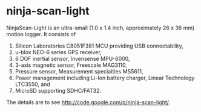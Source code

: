 ninja-scan-light
================
NinjaScan-Light is an ultra-small (1.0 x 1.4 inch, approximately 26 x 36 mm) motion logger. 
It consists of 
1) Silicon Laboratories C8051F381 MCU providing USB connectability, 
2) u-blox NEO-6 series GPS receiver, 
3) 6 DOF inertial sensor, Invensense MPU-6000, 
4) 3-axis magnetic sensor, Freescale MAG3110, 
5) Pressure sensor, Measurement specialties MS5611, 
6) Power management including Li-Ion battery charger, Linear Technology LTC3550, and 
7) MicroSD supporting SDHC/FAT32. 

The details are to see http://code.google.com/p/ninja-scan-light/.
